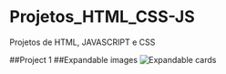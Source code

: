 # Projetos_HTML_CSS-JS

Projetos de HTML, JAVASCRIPT e CSS

##Project 1
##Expandable images
![Expandable cards](https://youtu.be/qzr1nrdHWbE)
